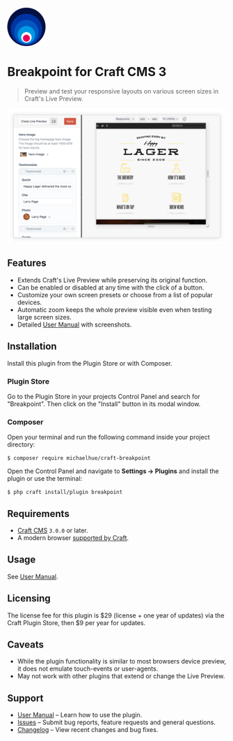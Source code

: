 ![Icon](src/icon.svg)

# Breakpoint for Craft CMS 3

> Preview and test your responsive layouts on various screen sizes in Craft's Live Preview.

![Preview](docs/resources/preview.png)

## Features

-   Extends Craft's Live Preview while preserving its original function.
-   Can be enabled or disabled at any time with the click of a button.
-   Customize your own screen presets or choose from a list of popular devices.
-   Automatic zoom keeps the whole preview visible even when testing large screen sizes.
-   Detailed [User Manual](https://github.com/michaelhue/craft-breakpoint/tree/master/docs) with screenshots.

## Installation

Install this plugin from the Plugin Store or with Composer.

### Plugin Store

Go to the Plugin Store in your projects Control Panel and search for "Breakpoint". Then click on the "Install" button in its modal window.

### Composer

Open your terminal and run the following command inside your project directory:

    $ composer require michaelhue/craft-breakpoint

Open the Control Panel and navigate to **Settings → Plugins** and install the plugin or use the terminal:

    $ php craft install/plugin breakpoint

## Requirements

-   [Craft CMS](https://github.com/craftcms/cms/) `3.0.0` or later.
-   A modern browser [supported by Craft](https://docs.craftcms.com/v3/requirements.html#cp-browser-requirements).

## Usage

See [User Manual](https://github.com/michaelhue/craft-breakpoint/tree/master/docs).

## Licensing

The license fee for this plugin is $29 (license + one year of updates) via the Craft Plugin Store, then $9 per year for updates.

## Caveats

-   While the plugin functionality is similar to most browsers device preview, it does not emulate touch-events or user-agents.
-   May not work with other plugins that extend or change the Live Preview.

## Support

-   [User Manual](docs/README.md) – Learn how to use the plugin.
-   [Issues](https://github.com/michaelhue/craft-breakpoint/issues) – Submit bug reports, feature requests and general questions.
-   [Changelog](https://github.com/michaelhue/craft-breakpoint/blob/master/CHANGELOG.md) – View recent changes and bug fixes.
